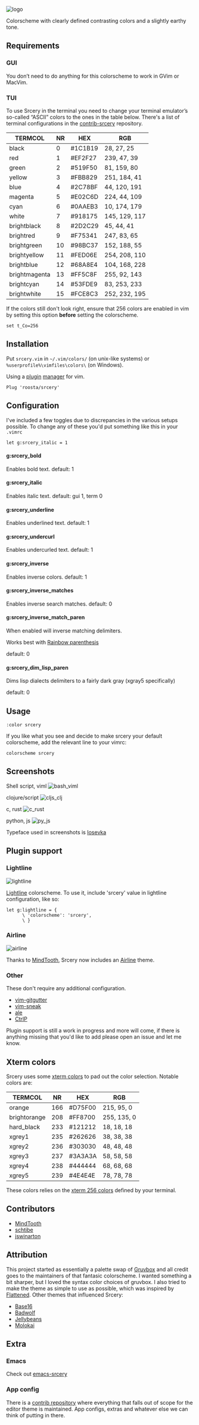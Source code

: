 ![logo](assets/title.png)

Colorscheme with clearly defined contrasting colors and a slightly earthy tone.

## Requirements

### GUI
You don’t need to do anything for this colorscheme to work in GVim or MacVim.

### TUI
To use Srcery in the terminal you need to change your terminal emulator’s
so-called “ASCII” colors to the ones in the table below. There's a list of
terminal configurations in the
[contrib-srcery](https://github.com/roosta/contrib-srcery/tree/master/terminal) repository.

TERMCOL       | NR | HEX     | RGB
------------- | -- | ------- | ------------
black         |  0 | #1C1B19 | 28,  27,  25
red           |  1 | #EF2F27 | 239, 47, 39
green         |  2 | #519F50 | 81,  159, 80
yellow        |  3 | #FBB829 | 251, 184, 41
blue          |  4 | #2C78BF | 44, 120, 191
magenta       |  5 | #E02C6D | 224, 44,  109
cyan          |  6 | #0AAEB3 | 10, 174, 179
white         |  7 | #918175 | 145, 129, 117
brightblack   | 8  | #2D2C29 | 45, 44, 41
brightred     | 9  | #F75341 | 247, 83, 65
brightgreen   | 10 | #98BC37 | 152, 188, 55
brightyellow  | 11 | #FED06E | 254, 208, 110
brightblue    | 12 | #68A8E4 | 104, 168, 228
brightmagenta | 13 | #FF5C8F | 255, 92, 143
brightcyan    | 14 | #53FDE9 | 83, 253, 233
brightwhite   | 15 | #FCE8C3 | 252, 232, 195

If the colors still don't look right, ensure that 256 colors are enabled in vim by setting this option **before** setting the colorscheme.
```viml
set t_Co=256
```

## Installation

Put `srcery.vim` in `~/.vim/colors/` (on unix-like systems) or `%userprofile%\vimfiles\colors\` (on Windows).

Using a [plugin](https://github.com/junegunn/vim-plug) [manager](https://github.com/tpope/vim-pathogen) for vim.
```vim
Plug 'roosta/srcery'
```

## Configuration

I've included a few toggles due to discrepancies in the various setups possible.
To change any of these you'd put something like this in your `.vimrc`

```viml
let g:srcery_italic = 1
```

#### g:srcery_bold

Enables bold text.
default: 1

#### g:srcery_italic

Enables italic text.
default: gui 1, term 0

#### g:srcery_underline

Enables underlined text.
default: 1

#### g:srcery_undercurl

Enables undercurled text.
default: 1

#### g:srcery_inverse

Enables inverse colors.
default: 1

#### g:srcery_inverse_matches

Enables inverse search matches.
default: 0

#### g:srcery_inverse_match_paren

When enabled will inverse matching delimiters.

Works best with [Rainbow parenthesis](https://github.com/kien/rainbow_parentheses.vim)

default: 0

#### g:srcery_dim_lisp_paren

Dims lisp dialects delimiters to a fairly dark gray (xgray5 specifically)

default: 0

## Usage
```
:color srcery
```

If you like what you see and decide to make srcery your default colorscheme, add the relevant line to your vimrc:
```vim
colorscheme srcery
```
## Screenshots
Shell script, viml
![bash_viml](assets/bash_viml.png)

clojure/script
![cljs_clj](assets/cljs_clj.png)

c, rust
![c_rust](assets/c_rust.png)

python, js
![py_js](assets/py_js.png)

Typeface used in screenshots is [Iosevka](https://github.com/be5invis/Iosevka)

## Plugin support

### Lightline
![lightline](assets/lightline.png)

[Lightline](https://github.com/itchyny/lightline.vim) colorscheme.
To use it, include 'srcery' value in lightline configuration, like so:

```vim
let g:lightline = {
      \ 'colorscheme': 'srcery',
      \ }
```

### Airline
![airline](assets/airline.png)

Thanks to [MindTooth](https://github.com/MindTooth), Srcery now includes an [Airline](https://github.com/vim-airline/vim-airline) theme.

### Other

These don't require any additional configuration.

* [vim-gitgutter](https://github.com/airblade/vim-gitgutter)
* [vim-sneak](https://github.com/justinmk/vim-sneak)
* [ale](https://github.com/w0rp/ale)
* [CtrlP](https://github.com/ctrlpvim/ctrlp.vim)

Plugin support is still a work in progress and more will come, if there is
anything missing that you'd like to add please open an issue and let me know.

## Xterm colors
Srcery uses some [xterm
colors](https://en.wikipedia.org/wiki/Xterm#/media/File:Xterm_256color_chart.svg)
to pad out the color selection. Notable colors are:

TERMCOL  |  NR |   HEX|       RGB
-------  |  --- |  -------|   ----------
orange     | 166  | #D75F00 | 215, 95, 0
brightorange   | 208  | #FF8700 | 255, 135, 0
hard_black | 233  | #121212 | 18, 18, 18
xgrey1     | 235  | #262626 | 38, 38, 38
xgrey2     | 236  | #303030 | 48, 48, 48
xgrey3     | 237  | #3A3A3A | 58, 58, 58
xgrey4     | 238  | #444444 | 68, 68, 68
xgrey5     | 239  | #4E4E4E | 78, 78, 78

These colors relies on the [xterm 256 colors](https://en.wikipedia.org/wiki/Xterm#/media/File:Xterm_256color_chart.svg)
defined by your terminal.

## Contributors

 * [MindTooth](https://github.com/MindTooth)
 * [schtibe](https://github.com/schtibe)
 * [jswinarton](https://github.com/jswinarton)

## Attribution

This project started as essentially a palette swap of [Gruvbox](https://github.com/morhetz/gruvbox) and all credit goes to the maintainers of that fantasic colorscheme. I wanted something a bit sharper, but I loved the syntax color choices of gruvbox. I also tried to make the theme as simple to use as possible, which was inspired by [Flattened](https://github.com/romainl/flattened). Other themes that influenced Srcery:

 * [Base16](http://chriskempson.com/projects/base16/)
 * [Badwolf](https://github.com/sjl/badwolf)
 * [Jellybeans](https://github.com/nanotech/jellybeans.vim)
 * [Molokai](https://github.com/tomasr/molokai)

## Extra
### Emacs

 Check out [emacs-srcery](https://github.com/roosta/emacs-srcery) 

### App config
 There is a [contrib repository](https://github.com/roosta/contrib-srcery) where
 everything that falls out of scope for the editor theme is maintained. App
 configs, extras and whatever else we can think of putting in there.
